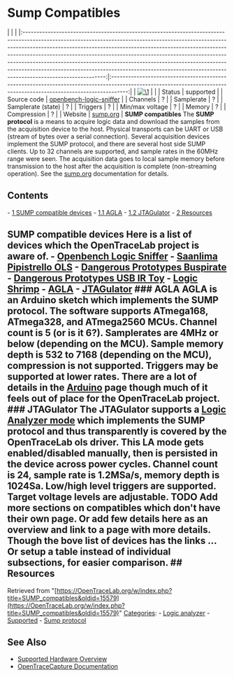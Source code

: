 # Sump Compatibles

| | | |:-----------------------------------------------------------------------------------------------------------------------------------------------------------------------------------------------------------------------------------------------------------------------------------------------------------------------------------------------------------------------------------------------------------------------------------------------------------------------------------------------------------------:|:------------------------------------------------------------------------------------------------------------------------------------------------------------------:| | [![\1](../../assets/hardware/general/\2)](./File:OpenTraceLab_logo_no_text_transparent_512.png.html) | | | Status | supported | | Source code | [openbench-logic-sniffer](http://github.com/OpenTraceLab/?p=OpenTraceCapture.git;a=tree;f=src/hardware/openbench-logic-sniffer) | | Channels | ? | | Samplerate | ? | | Samplerate (state) | ? | | Triggers | ? | | Min/max voltage | ? | | Memory | ? | | Compression | ? | | Website | [sump.org](http://www.sump.org/projects/analyzer/protocol/) | **SUMP compatibles** The **SUMP protocol** is a means to acquire logic data and download the samples from the acquisition device to the host. Physical transports can be UART or USB (stream of bytes over a serial connection). Several acquisition devices implement the SUMP protocol, and there are several host side SUMP clients. Up to 32 channels are supported, and sample rates in the 60MHz range were seen. The acquisition data goes to local sample memory before transmission to the host after the acquisition is complete (non-streaming operation). See the [sump.org](http://www.sump.org/projects/analyzer/protocol/) documentation for details. 
## Contents 
\- [1 SUMP compatible devices](SUMP_compatibles.html#SUMP_compatible_devices) \- [1.1 AGLA](SUMP_compatibles.html#AGLA) \- [1.2 JTAGulator](SUMP_compatibles.html#JTAGulator) \- [2 Resources](SUMP_compatibles.html#Resources) 
## SUMP compatible devices Here is a list of devices which the OpenTraceLab project is aware of. \- [Openbench Logic Sniffer](Openbench_Logic_Sniffer.html "Openbench Logic Sniffer") \- [Saanlima Pipistrello OLS](Saanlima_Pipistrello_OLS.html "Saanlima Pipistrello OLS") \- [Dangerous Prototypes Buspirate](Dangerous_Prototypes_Buspirate.html "Dangerous Prototypes Buspirate") \- [Dangerous Prototypes USB IR Toy](Dangerous_Prototypes_USB_IR_Toy.html "Dangerous Prototypes USB IR Toy") \- [Logic Shrimp](Logic_Shrimp.html "Logic Shrimp") \- [AGLA](https://github.com/gillham/logic_analyzer) \- [JTAGulator](JTAGulator.html "JTAGulator") ### AGLA AGLA is an Arduino sketch which implements the SUMP protocol. The software supports ATmega168, ATmega328, and ATmega2560 MCUs. Channel count is 5 (or is it 6?). Samplerates are 4MHz or below (depending on the MCU). Sample memory depth is 532 to 7168 (depending on the MCU), compression is not supported. Triggers may be supported at lower rates. There are a lot of details in the [Arduino](Arduino.html "Arduino") page though much of it feels out of place for the OpenTraceLab project. ### JTAGulator The JTAGulator supports a [Logic Analyzer mode](https://github.com/grandideastudio/jtagulator/wiki/Logic-Analyzer) which implements the SUMP protocol and thus transparently is covered by the OpenTraceLab **ols** driver. This LA mode gets enabled/disabled manually, then is persisted in the device across power cycles. Channel count is 24, sample rate is 1.2MSa/s, memory depth is 1024Sa. Low/high level triggers are supported. Target voltage levels are adjustable. **TODO** Add more sections on compatibles which don't have their own page. Or add few details here as an overview and link to a page with more details. Though the bove list of devices has the links ... Or setup a table instead of individual subsections, for easier comparison. ## Resources
Retrieved from "[https://OpenTraceLab.org/w/index.php?title=SUMP_compatibles&oldid=15579](https://OpenTraceLab.org/w/index.php?title=SUMP_compatibles&oldid=15579)" 
[Categories](specialcategories-specialcategories.md): \- [Logic analyzer](./Category:Logic_analyzer.html "Category:Logic analyzer") \- [Supported](./Category:Supported.html "Category:Supported") \- [Sump protocol](./Category:Sump_protocol.html "Category:Sump protocol")

## See Also
- [Supported Hardware Overview](../supported-hardware.md)
- [OpenTraceCapture Documentation](../../opentracecapture/overview.md)
